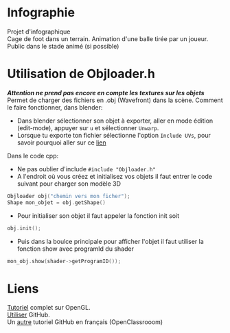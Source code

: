 # Infographie
Projet d'infographique   
Cage de foot dans un terrain. Animation d'une balle tirée par un joueur. Public dans le stade animé (si possible)

# Utilisation de Objloader.h
***Attention ne prend pas encore en compte les textures sur les objets***  
Permet de charger des fichiers en .obj (Wavefront) dans la scène. 
Comment le faire fonctionner, dans blender:
* Dans blender sélectionner son objet à exporter, aller en mode édition (edit-mode), appuyer sur `u` et sélectionner `Unwarp`. 
* Lorsque tu exporte ton fichier sélectionne l'option `Include UVs`, pour savoir pourquoi aller sur ce [lien](https://blender.stackexchange.com/questions/46260/triangulate-faces-obj-format-problem)  

Dans le code cpp:
* Ne pas oublier d'include `#include "Objloader.h"`
* A l'endroit où vous créez et initialisez vos objets il faut entrer le code suivant pour charger son modèle 3D 
```c++
Objloader obj("chemin vers mon ficher");
Shape mon_objet = obj.getShape()
```
 * Pour initialiser son objet il faut appeler la fonction init soit
 ```c++
obj.init();
```
* Puis dans la boulce principale pour afficher l'objet il faut utiliser la fonction show avec programId du shader
```c++
mon_obj.show(shader->getProgramID());
```

# Liens

[Tutoriel](http://www.opengl-tutorial.org/fr/) complet sur OpenGL.  
[Utiliser](https://guides.github.com/activities/hello-world/) GitHub.  
Un [autre]( https://openclassrooms.com/fr/courses/2342361-gerez-votre-code-avec-git-et-github) tutoriel GitHub en français (OpenClassrooom)
